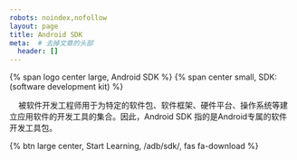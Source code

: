 ```yaml
---
robots: noindex,nofollow
layout: page
title: Android SDK
meta:  # 去掉文章的头部
  header: []
---
```


<p>
{% span logo center large, Android SDK %}
{% span center small, SDK:(software development kit) %}
</p>

&nbsp;&nbsp;&nbsp;&nbsp;被软件开发工程师用于为特定的软件包、软件框架、硬件平台、操作系统等建立应用软件的开发工具的集合。因此，Android SDK 指的是Android专属的软件开发工具包。

{% btn large center, Start Learning, /adb/sdk/, fas fa-download %}